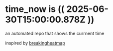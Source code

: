 # time_now is (( 2025-06-30T15:00:00.878Z ))

an automated repo that shows the currnent time

inspired by [breakingheatmap](https://github.com/breakingheatmap/breakingheatmap)
